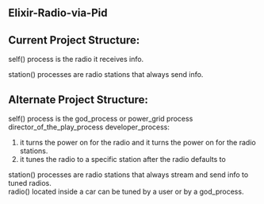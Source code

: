 ## Elixir-Radio-via-Pid


## Current Project Structure:

self() process is the radio it receives info. 

station() processes are radio stations that always send info.

## Alternate Project Structure:

self() process is the god_process or power_grid process director_of_the_play_process developer_process:
1) it turns the power on for the radio and it turns the power on for the radio stations.
2) it tunes the radio to a specific station after the radio defaults to 

station() processes are radio stations that always stream and send info to tuned radios.
<br/>radio() located inside a car can be tuned by a user or by a god_process.

